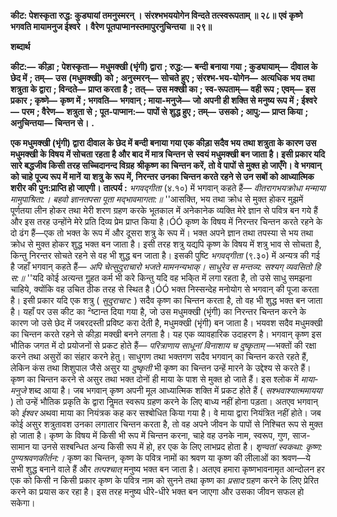 **कीट: पेशस्कृता रुद्ध: कुड्यायां तमनुस्मरन् ।** **संरश्भभययोगेन विन्दते तत्स्वरूपताम् ॥ २८॥** **एवं कृष्णे भगवति मायामनुज ईश्वरे ।** **वैरेण पूतपाप्मानस्तमापुरनुचिन्तया ॥ २९॥** 

**शब्दार्थ** 

**कीट:—** **कीड़ा** **; पेशस्कृता—** **मधुमक्खी (भृंगी) द्वारा** **; रुद्ध:—** **बन्दी बनाया गया** **; कुड्यायाम्—** **दीवाल के छेद में** **; तम्—** **उस** **(मधुमक्खी) को** **; अनुस्मरन्—** **सोचते हुए** **; संरश्भ-भय-योगेन—** **अत्यधिक भय तथा शत्रुता के द्वारा** **; विन्दते—** **प्राप्त करता है** **;** **तत्—** **उस मक्खी का** **; स्व-रूपताम्—** **वही रूप** **; एवम्—** **इस प्रकार** **; कृष्णे—** **कृष्ण में** **; भगवति—** **भगवान्** **; माया-मनुजे—** **जो** **अपनी ही शक्ति से मनुष्य रूप में** **; ईश्वरे—** **परम** **; वैरेण—** **शत्रुता से** **; पूत-पाप्मान:—** **पापों से शुद्ध हुए** **; तम्—** **उसको** **; आपु:—** **प्राप्त किया** **; अनुचिन्तया—** **चिन्तन से।** **.** 

**एक मधुमक्खी (भृंगी) द्वारा दीवाल के छेद में बन्दी बनाया गया एक कीड़ा सदैव भय** **तथा शत्रुता के कारण उस मधुमक्खी के विषय में सोचता रहता है और बाद में मात्र चिन्तन से** **स्वयं मधुमक्खी बन जाता है। इसी प्रकार यदि सारे बद्धजीव किसी तरह सच्चिदानन्द विग्रह** **श्रीकृष्ण का चिन्तन करें, तो वे पापों से मुक्त हो जाएँगे। वे भगवान् को चाहे पूज्य रूप में मानें** **या शत्रु के रूप में, निरन्तर उनका चिन्तन करते रहने से उन सबों को आध्यात्मिक शरीर की** **पुन:प्राप्ति हो जाएगी।** **तात्पर्य :** *भगवद्गीता* (४.१०) में भगवान् कहते हैं— *वीतरागभयक्रोधा मन्माया मामुपाश्रिता:।* *बहवो ज्ञानतपसा पूता मद्भावमागता:॥* ''आसक्ति, भय तथा क्रोध से मुक्त होकर मुझमें पूर्णतया लीन होकर तथा मेरी शरण ग्रहण करके भूतकाल में अनेकानेक व्यक्ति मेरे ज्ञान से पवित्र बन गये हैं और इस तरह उन्होंने मेरे प्रति दिव्य प्रेम प्राप्त किया है।ÓÓ कृष्ण के विषय में निरन्तर चिन्तन करते रहने के दो ढंग हैं—एक तो भक्त के रूप में और दूसरा शत्रु के रूप में। भक्त अपने ज्ञान तथा तपस्या से भय तथा क्रोध से मुक्त होकर शुद्ध भक्त बन जाता है। इसी तरह शत्रु यद्यपि कृष्ण के विषय में शत्रु भाव से सोचता है, किन्तु निरन्तर सोचते रहने से वह भी शुद्ध बन जाता है। इसकी पुष्टि *भगवद्गीता* (९.३०) में अन्यत्र की गई है जहाँ भगवान् कहते हैं— *अपि चेत्सुदुराचारो भजते मामनन्यभाक्।* *साधुरेव स मन्तव्य: सश्यग् व्यवसितो हि स:॥* ''यदि कोई अत्यन्त गॢहत कर्म भी करे किन्तु यदि वह भकि्त में लगा रहता है, तो उसे साधु समझना चाहिये, क्योंकि वह उचित ठीक तरह से स्थित है।ÓÓ भक्त निस्सन्देह मनोयोग से भगवान् की पूजा करता है। इसी प्रकार यदि एक शत्रु ( *सुदुराचार:* ) सदैव कृष्ण का चिन्तन करता है, तो वह भी शुद्ध भक्त बन जाता है। यहाँ पर उस कीट का ²ष्टान्त दिया गया है, जो उस मधुमक्खी (भृंगी) का निरन्तर चिन्तन करने के कारण जो उसे छेद में जबरदस्ती प्रविष्ट करा देती है, मधुमक्खी (भृंगी) बन जाता है। भयवश सदैव मधुमक्खी का चिन्तन करते रहने से कीड़ा मक्खी बनने लगता है। यह एक व्यावहारिक उदाहरण है। भगवान् कृष्ण इस भौतिक जगत में दो प्रयोजनों से प्रकट होते हैं— *परित्राणाय* *साधूनां विनाशाय च दुष्कृताम्* —भक्तों की रक्षा करने तथा असुरों का संहार करने हेतु। साधुगण तथा भक्तगण सदैव भगवान् का चिन्तन करते रहते हैं, लेकिन कंस तथा शिशुपाल जैसे असुर या *दुष्कृती* भी कृष्ण का चिन्तन उन्हें मारने के उद्देश्य से करते हैं। कृष्ण का चिन्तन करने से असुर तथा भक्त दोनों ही माया के पाश से मुक्त हो जाते हैं। इस श्लोक में *माया-मनुजे* शब्द आया है। जब भगवान् कृष्ण अपनी मूल आध्यात्मिक शक्ति में प्रकट होते हैं ( *सश्भवाश्यात्ममायया* ) तो उन्हें भौतिक प्रकृति के द्वारा निॢमत स्वरूप ग्रहण करने के लिए बाध्य नहीं होना पड़ता। अतएव भगवान् को *ईश्वर* अथवा माया का नियंत्रक कह कर सश्बोधित किया गया है। वे माया द्वारा नियंत्रित नहीं होते। जब कोई असुर शत्रुतावश उनका लगातार चिन्तन करता है, तो वह अपने जीवन के पापों से निश्चित रूप से मुक्त हो जाता है। कृष्ण के विषय में किसी भी रूप में चिन्तन करना, चाहे वह उनके नाम, स्वरूप, गुण, साज-सामान या उनसे सश्बन्धित अन्य किसी रूप में हो, हर एक के लिए लाभप्रद होता है। *शृण्वतां स्वकथा: कृष्ण: पुण्यश्रवणकीर्तन:।* कृष्ण का चिन्तन, कृष्ण के पवित्र नामों का श्रवण या कृष्ण की लीलाओं का श्रवण—ये सभी शुद्ध बनाने वाले हैं और *तत्पश्चात्* मनुष्य भक्त बन जाता है। अतएव हमारा कृष्णभावनामृत आन्दोलन हर एक को किसी न किसी प्रकार कृष्ण के पवित्र नाम को सुनने तथा कृष्ण का *प्रसाद* ग्रहण करने के लिए प्रेरित करने का प्रयास कर रहा है। इस तरह मनुष्य धीरे-धीरे भक्त बन जाएगा और उसका जीवन सफल हो सकेगा।  